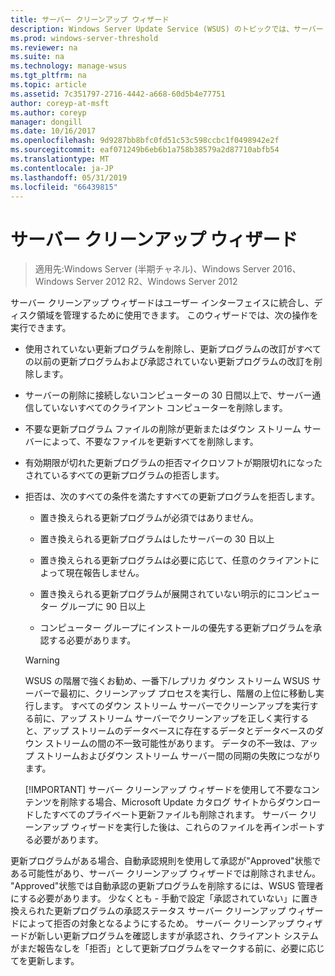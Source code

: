 ```yaml
---
title: サーバー クリーンアップ ウィザード
description: Windows Server Update Service (WSUS) のトピックでは、サーバー クリーンアップ ウィザードを使用して、ディスク領域を管理する方法
ms.prod: windows-server-threshold
ms.reviewer: na
ms.suite: na
ms.technology: manage-wsus
ms.tgt_pltfrm: na
ms.topic: article
ms.assetid: 7c351797-2716-4442-a668-60d5b4e77751
author: coreyp-at-msft
ms.author: coreyp
manager: dongill
ms.date: 10/16/2017
ms.openlocfilehash: 9d9287bb8bfc0fd51c53c598ccbc1f0498942e2f
ms.sourcegitcommit: eaf071249b6eb6b1a758b38579a2d87710abfb54
ms.translationtype: MT
ms.contentlocale: ja-JP
ms.lasthandoff: 05/31/2019
ms.locfileid: "66439815"
---
```

# <a name="the-server-cleanup-wizard"></a>サーバー クリーンアップ ウィザード

>適用先:Windows Server (半期チャネル)、Windows Server 2016、Windows Server 2012 R2、Windows Server 2012

サーバー クリーンアップ ウィザードはユーザー インターフェイスに統合し、ディスク領域を管理するために使用できます。 このウィザードでは、次の操作を実行できます。

- 使用されていない更新プログラムを削除し、更新プログラムの改訂がすべての以前の更新プログラムおよび承認されていない更新プログラムの改訂を削除します。

- サーバーの削除に接続しないコンピューターの 30 日間以上で、サーバー通信していないすべてのクライアント コンピューターを削除します。

- 不要な更新プログラム ファイルの削除が更新またはダウン ストリーム サーバーによって、不要なファイルを更新すべてを削除します。

- 有効期限が切れた更新プログラムの拒否マイクロソフトが期限切れになったされているすべての更新プログラムの拒否します。

- 拒否は、次のすべての条件を満たすすべての更新プログラムを拒否します。

  -   置き換えられる更新プログラムが必須ではありません。

  -   置き換えられる更新プログラムはしたサーバーの 30 日以上

  -   置き換えられる更新プログラムは必要に応じて、任意のクライアントによって現在報告しません。

  -   置き換えられる更新プログラムが展開されていない明示的にコンピューター グループに 90 日以上

  -   コンピューター グループにインストールの優先する更新プログラムを承認する必要があります。

  > [!WARNING]
  >  WSUS の階層で強くお勧め、一番下/レプリカ ダウン ストリーム WSUS サーバーで最初に、クリーンアップ プロセスを実行し、階層の上位に移動し実行します。 すべてのダウン ストリーム サーバーでクリーンアップを実行する前に、アップ ストリーム サーバーでクリーンアップを正しく実行すると、アップ ストリームのデータベースに存在するデータとデータベースのダウン ストリームの間の不一致可能性があります。 データの不一致は、アップ ストリームおよびダウン ストリーム サーバー間の同期の失敗につながります。 
  > 
  > [!IMPORTANT]
  >  サーバー クリーンアップ ウィザードを使用して不要なコンテンツを削除する場合、Microsoft Update カタログ サイトからダウンロードしたすべてのプライベート更新ファイルも削除されます。 サーバー クリーンアップ ウィザードを実行した後は、これらのファイルを再インポートする必要があります。 

更新プログラムがある場合、自動承認規則を使用して承認が"Approved"状態である可能性があり、サーバー クリーンアップ ウィザードでは削除されません。 "Approved"状態では自動承認の更新プログラムを削除するには、WSUS 管理者にする必要があります。 少なくとも - 手動で設定「承認されていない」に置き換えられた更新プログラムの承認ステータス サーバー クリーンアップ ウィザードによって拒否の対象となるようにするため。 サーバー クリーンアップ ウィザードが新しい更新プログラムを確認しますが承認され、クライアント システムがまだ報告なしを「拒否」として更新プログラムをマークする前に、必要に応じてを更新します。




